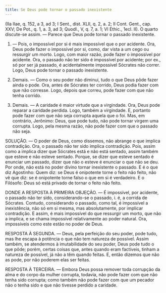 ```yaml
---
title: Se Deus pode tornar o passado inexistente
---
```


(IIa IIae, q. 152, a 3, ad 3; I Sent., dist. XLII, q. 2, a. 2; II Cont. Gent., cap. XXV; De Pot., q. 1, a. 3, ad 3; Quodl., V, q. 7, a. 1; VI Ethic., 1ecl. II).
  O quarto discute-se assim. — Parece que Deus pode tornar o passado inexistente.  

1. — Pois, o impossível por si é mais impossível que o por acidente. Ora, Deus pode fazer o impossível por si, como, dar vista a um cego ou ressurgir um morto. Logo, com maior razão, pode fazer o impossível por acidente. Ora, o passado não ter sido é impossível por acidente; por ex., só por ser já passado, é acidentalmente impossível Sócrates não correr. Logo, Deus pode tornar o passado inexistente.  

2. Demais. — Como o seu poder não diminui, tudo o que Deus pôde fazer ainda o pode. Ora, antes de Sócrates ter corrido, Deus podia fazer com que não corresse. Logo, depois que correu, pode fazer com que não tenha corrido.  

3. Demais. — A caridade é maior virtude que a virgindade. Ora, Deus pode reparar a caridade perdida. Logo, também a virgindade. E, portanto pode fazer com que não seja corrupta aquela que o foi.  Mas, em contrário, Jerônimo: Deus, que pode tudo, não pode tornar virgem uma corrupta. Logo, pela mesma razão, não pode fazer com que o passado não seja.  

SOLUÇÃO. — O poder de Deus, como dissemos, não abrange o que implica contradição. Ora, o passado não ter sido implica contradição. Pois, assim como a implica dizer que Sócrates está e não está sentado, assim também que esteve e não esteve sentado. Porque, se dizer que esteve sentado é enunciar um passado, dizer que não o esteve é enunciar o que não se deu. Por onde, não está no poder divino tornar inexistente o passado. E é o que diz Agostinho: Quem diz: se Deus é onipotente torne o feito não feito, não vê que diz: se é onipotente torne falso o que em si é verdadeiro. E o Filósofo: Deus só está privado de tornar o feito não feito.  

DONDE A RESPOSTA À PRIMEIRA OBJEÇÃO. — É impossível, por acidente, o passado não ter sido, considerando-se o passado, i. é, a corrida de Sócrates. Contudo, considerando o passado, como tal, é impossível a inexistência, não só em si mesma, mas absolutamente, por implicar contradição. E assim, é mais impossível do que ressurgir um morto, que não a implica, e se chama impossível relativamente ao poder natural. Ora, impossíveis como este estão no poder de Deus.  

RESPOSTA À SEGUNDA. — Deus, pela perfeição do seu poder, pode tudo, mas lhe escapa à potência o que não tem natureza de possível. Assim também, se atendermos à imutabilidade do seu poder, Deus pode tudo o que pôde; porém, certas coisas que, antes quando eram factíveis, tinham a natureza de possível, já não a têm quando feitas. E, então dizemos que não as pode, por não poderem elas ser feitas. 

RESPOSTA À TERCEIRA. — Embora Deus possa remover toda corrupção da alma e do corpo da mulher corrupta, todavia, não pode fazer com que não tenha sido corrupta; como também não pode fazer com que um pecador não o tenha sido e que não tivesse perdido a caridade.